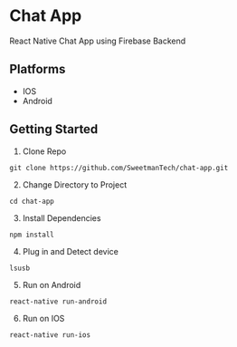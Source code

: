# Chat App
React Native Chat App using Firebase Backend

## Platforms
* IOS
* Android

## Getting Started
1. Clone Repo
```
git clone https://github.com/SweetmanTech/chat-app.git
```
2. Change Directory to Project
```
cd chat-app
```
3. Install Dependencies
```
npm install
```
4. Plug in and Detect device
```
lsusb
```
5. Run on Android
```
react-native run-android
```
6. Run on IOS
```
react-native run-ios
```
